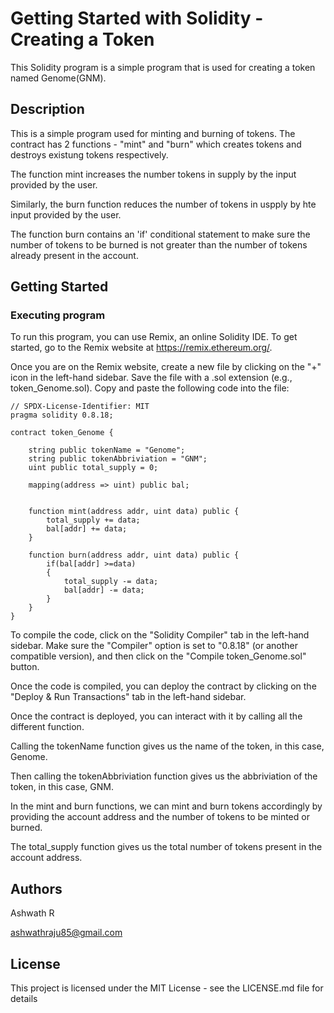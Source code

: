 # Getting Started with Solidity - Creating a Token

This Solidity program is a simple program that is used for creating a token named Genome(GNM).

## Description

This is a simple program used for minting and burning of tokens. The contract has 2 functions - "mint" and "burn" which creates tokens and destroys existung tokens respectively. 

The function mint increases the number tokens in supply by the input provided by the user. 

Similarly, the burn function reduces the number of tokens in uspply by hte input provided by the user. 

The function burn contains an 'if' conditional statement to make sure the number of tokens to be burned is not greater than the number of tokens already present in the account.

## Getting Started

### Executing program

To run this program, you can use Remix, an online Solidity IDE. To get started, go to the Remix website at https://remix.ethereum.org/.

Once you are on the Remix website, create a new file by clicking on the "+" icon in the left-hand sidebar. Save the file with a .sol extension (e.g., token_Genome.sol). Copy and paste the following code into the file:

```
// SPDX-License-Identifier: MIT
pragma solidity 0.8.18;

contract token_Genome {

    string public tokenName = "Genome";
    string public tokenAbbriviation = "GNM";
    uint public total_supply = 0;

    mapping(address => uint) public bal;

   
    function mint(address addr, uint data) public {
        total_supply += data;
        bal[addr] += data;
    }

    function burn(address addr, uint data) public {
        if(bal[addr] >=data)
        {
            total_supply -= data;
            bal[addr] -= data;
        } 
    }
}

```

To compile the code, click on the "Solidity Compiler" tab in the left-hand sidebar. Make sure the "Compiler" option is set to "0.8.18" (or another compatible version), and then click on the "Compile token_Genome.sol" button.

Once the code is compiled, you can deploy the contract by clicking on the "Deploy & Run Transactions" tab in the left-hand sidebar.

Once the contract is deployed, you can interact with it by calling all the different function.

Calling the tokenName function gives us the name of the token, in this case, Genome.

Then calling the tokenAbbriviation function gives us the abbriviation of the token, in this case, GNM.

In the mint and burn functions, we can mint and burn tokens accordingly by providing the account address and the number of tokens to be minted or burned.

The total_supply function gives us the total number of tokens present in the account address.

## Authors

Ashwath R

ashwathraju85@gmail.com


## License

This project is licensed under the MIT License - see the LICENSE.md file for details
